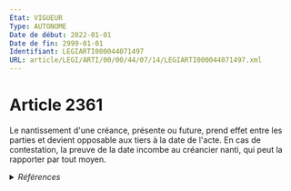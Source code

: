 ```yaml
---
État: VIGUEUR
Type: AUTONOME
Date de début: 2022-01-01
Date de fin: 2999-01-01
Identifiant: LEGIARTI000044071497
URL: article/LEGI/ARTI/00/00/44/07/14/LEGIARTI000044071497.xml
---
```


<h1>Article 2361</h1>

Le nantissement d'une créance, présente ou future, prend effet entre les parties
et devient opposable aux tiers à la date de l'acte. En cas de contestation, la
preuve de la date incombe au créancier nanti, qui peut la rapporter par tout
moyen.


<details>
  <summary><em>Références</em></summary>

  <h2>Articles faisant référence à l'article</h2>
  
  <ul>
    <li>
      <a href="https://legal.tricoteuses.fr//redirection/LEGIARTI000044045516?vers=git&vers=legifrance">Ordonnance n° 2021-1192 du 15 septembre 2021 portant réforme du droit des sûretés - article 9 ENTIEREMENT_MODIF</a> MODIFIE source
    </li>
  </ul>
  
  <h2>Références faites par l'article</h2>
  
  <ul>
    <li>
      CODIFICATION source Loi 1804-03-19
    </li>
    <li>
      2021-09-15 MODIFIE cible <a href="https://legal.tricoteuses.fr//redirection/LEGIARTI000044045516?vers=git&vers=legifrance">Ordonnance n° 2021-1192 du 15 septembre 2021 portant réforme du droit des sûretés - article 9 ENTIEREMENT_MODIF</a>
    </li>
  </ul>
</details>
